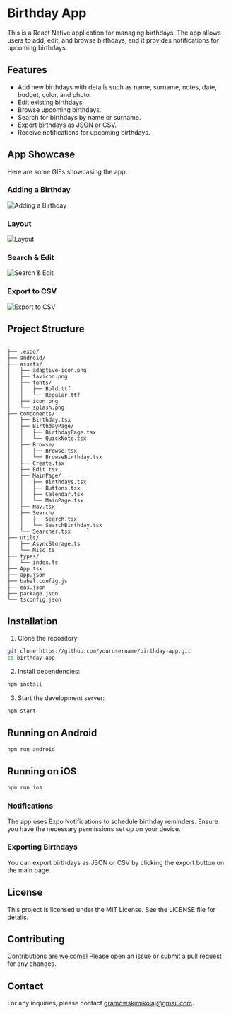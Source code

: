 # Birthday App

This is a React Native application for managing birthdays. The app allows users to add, edit, and browse birthdays, and it provides notifications for upcoming birthdays.

## Features

- Add new birthdays with details such as name, surname, notes, date, budget, color, and photo.
- Edit existing birthdays.
- Browse upcoming birthdays.
- Search for birthdays by name or surname.
- Export birthdays as JSON or CSV.
- Receive notifications for upcoming birthdays.

## App Showcase

Here are some GIFs showcasing the app:

### Adding a Birthday

![Adding a Birthday](./readme-gifs/1.gif)

### Layout

![Layout](./readme-gifs/2.gif)

### Search & Edit

![Search & Edit](./readme-gifs/3.gif)

### Export to CSV

![Export to CSV](./readme-gifs/4.gif)

## Project Structure

```
.
├── .expo/
├── android/
├── assets/
│   ├── adaptive-icon.png
│   ├── favicon.png
│   ├── fonts/
│   │   ├── Bold.ttf
│   │   └── Regular.ttf
│   ├── icon.png
│   └── splash.png
├── components/
│   ├── Birthday.tsx
│   ├── BirthdayPage/
│   │   ├── BirthdayPage.tsx
│   │   └── QuickNote.tsx
│   ├── Browse/
│   │   ├── Browse.tsx
│   │   └── BrowseBirthday.tsx
│   ├── Create.tsx
│   ├── Edit.tsx
│   ├── MainPage/
│   │   ├── Birthdays.tsx
│   │   ├── Buttons.tsx
│   │   ├── Calendar.tsx
│   │   └── MainPage.tsx
│   ├── Nav.tsx
│   ├── Search/
│   │   ├── Search.tsx
│   │   └── SearchBirthday.tsx
│   └── Searcher.tsx
├── utils/
│   ├── AsyncStorage.ts
│   └── Misc.ts
├── types/
│   └── index.ts
├── App.tsx
├── app.json
├── babel.config.js
├── eas.json
├── package.json
└── tsconfig.json
```

## Installation

1. Clone the repository:

```sh
git clone https://github.com/yourusername/birthday-app.git
cd birthday-app
```

2. Install dependencies:

```sh
npm install
```

3. Start the development server:

```sh
npm start
```

## Running on Android

```sh
npm run android
```

## Running on iOS

```sh
npm run ios
```

### Notifications

The app uses Expo Notifications to schedule birthday reminders. Ensure you have the necessary permissions set up on your device.

### Exporting Birthdays

You can export birthdays as JSON or CSV by clicking the export button on the main page.

## License

This project is licensed under the MIT License. See the LICENSE file for details.

## Contributing

Contributions are welcome! Please open an issue or submit a pull request for any changes.

## Contact

For any inquiries, please contact [gramowskimikolaj@gmail.com](gramowskimikolaj@gmail.com).
